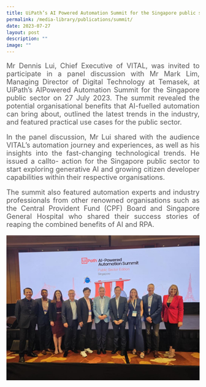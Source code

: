 ```yaml
---
title: UiPath’s AI Powered Automation Summit for the Singapore public sector
permalink: /media-library/publications/summit/
date: 2023-07-27
layout: post
description: ""
image: ""
---
```

<p style="font-size: 18px;color:#585858;text-align:justify;">
Mr Dennis Lui, Chief Executive of VITAL, was invited to participate in a panel discussion with Mr Mark Lim, Managing Director of Digital Technology at Temasek, at UiPath’s AIPowered Automation Summit for the Singapore public sector on 27 July 2023. The summit revealed the potential organisational benefits that AI-fuelled automation can bring about, outlined the latest trends in the industry, and featured practical use cases for the public sector.
</p>

<p style="font-size: 18px;color:#585858;text-align:justify;">
In the panel discussion, Mr Lui shared with the audience VITAL’s automation journey and experiences, as well as his insights into the fast-changing technological trends. He issued a callto- action for the Singapore public sector to start exploring generative AI and growing citizen developer capabilities within their respective organisations.
</p>

<p style="font-size: 18px;color:#585858;text-align:justify;">
The summit also featured automation experts and industry professionals from other renowned organisations such as the Central Provident Fund (CPF) Board and Singapore General Hospital who shared their success stories of reaping the combined benefits of AI and RPA.


</p>


<img src="/images/Media/summit.jpg">